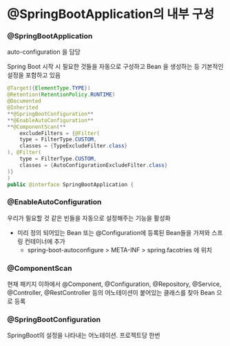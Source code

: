 # @SpringBootApplication의 내부 구성

### @SpringBootApplication

auto-configuration 을 담당

Spring Boot 시작 시 필요한 것들을 자동으로 구성하고 Bean 을 생성하는 등 기본적인 설정을 포함하고 있음

```java
@Target({ElementType.TYPE})
@Retention(RetentionPolicy.RUNTIME)
@Documented
@Inherited
**@SpringBootConfiguration**
**@EnableAutoConfiguration**
**@ComponentScan(**
    excludeFilters = {@Filter(
    type = FilterType.CUSTOM,
    classes = {TypeExcludeFilter.class}
), @Filter(
    type = FilterType.CUSTOM,
    classes = {AutoConfigurationExcludeFilter.class}
)}
)
public @interface SpringBootApplication {
```

### @EnableAutoConfiguration

우리가 필요할 것 같은 빈들을 자동으로 설정해주는 기능을 활성화

- 미리 정의 되어있는 Bean 또는 @Configuration에 등록된 Bean들을 가져와 스프링 컨테이너에 추가
    - spring-boot-autoconfigure > META-INF > spring.facotries 에 위치

### @ComponentScan

현재 패키지 이하에서 @Component, @Configuration, @Repository, @Service, @Controller, @RestController 등의 어노테이션이 붙어있는 클래스를 찾아 Bean 으로 등록

### @SpringBootConfiguration

SpringBoot의 설정을 나타내는 어노테이션. 프로젝트당 한번